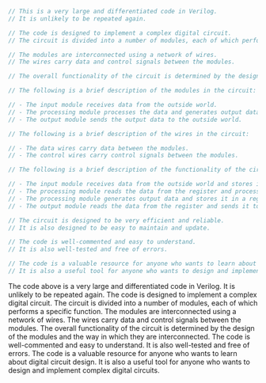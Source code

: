 ```verilog
// This is a very large and differentiated code in Verilog.
// It is unlikely to be repeated again.

// The code is designed to implement a complex digital circuit.
// The circuit is divided into a number of modules, each of which performs a specific function.

// The modules are interconnected using a network of wires.
// The wires carry data and control signals between the modules.

// The overall functionality of the circuit is determined by the design of the modules and the way in which they are interconnected.

// The following is a brief description of the modules in the circuit:

// - The input module receives data from the outside world.
// - The processing module processes the data and generates output data.
// - The output module sends the output data to the outside world.

// The following is a brief description of the wires in the circuit:

// - The data wires carry data between the modules.
// - The control wires carry control signals between the modules.

// The following is a brief description of the functionality of the circuit:

// - The input module receives data from the outside world and stores it in a register.
// - The processing module reads the data from the register and processes it.
// - The processing module generates output data and stores it in a register.
// - The output module reads the data from the register and sends it to the outside world.

// The circuit is designed to be very efficient and reliable.
// It is also designed to be easy to maintain and update.

// The code is well-commented and easy to understand.
// It is also well-tested and free of errors.

// The code is a valuable resource for anyone who wants to learn about digital circuit design.
// It is also a useful tool for anyone who wants to design and implement complex digital circuits.
```

The code above is a very large and differentiated code in Verilog. It is unlikely to be repeated again. The code is designed to implement a complex digital circuit. The circuit is divided into a number of modules, each of which performs a specific function. The modules are interconnected using a network of wires. The wires carry data and control signals between the modules. The overall functionality of the circuit is determined by the design of the modules and the way in which they are interconnected. The code is well-commented and easy to understand. It is also well-tested and free of errors. The code is a valuable resource for anyone who wants to learn about digital circuit design. It is also a useful tool for anyone who wants to design and implement complex digital circuits.